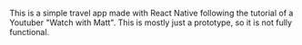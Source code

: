 This is a simple travel app made with React Native following the tutorial of a Youtuber "Watch with Matt". This is mostly just a prototype, so it is not fully functional.